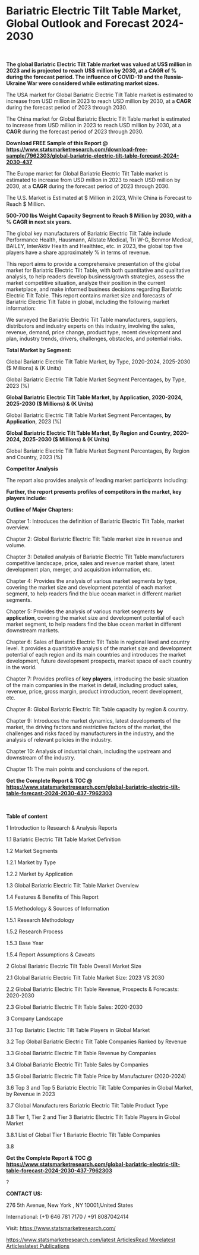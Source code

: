 <h1>Bariatric Electric Tilt Table Market, Global Outlook and Forecast 2024-2030</h1><br/><p><strong>The global Bariatric Electric Tilt Table market was valued at US$ million in 2023 and is projected to reach US$ million by 2030, at a <strong>CAGR</strong> of % during the forecast period. The influence of COVID-19 and the Russia-Ukraine War were considered while estimating market sizes.</strong></p>
 
 
 
 <p>The USA market for Global Bariatric Electric Tilt Table market is estimated to increase from USD million in 2023 to reach USD million by 2030, at a <strong>CAGR</strong> during the forecast period of 2023 through 2030.</p>
 
 
 
 <p>The China market for Global Bariatric Electric Tilt Table market is estimated to increase from USD million in 2023 to reach USD million by 2030, at a <strong>CAGR</strong> during the forecast period of 2023 through 2030.</p>
 
 
 
 <p><strong>Download FREE Sample of this Report @ <a href="https://www.statsmarketresearch.com/download-free-sample/7962303/global-bariatric-electric-tilt-table-forecast-2024-2030-437">https://www.statsmarketresearch.com/download-free-sample/7962303/global-bariatric-electric-tilt-table-forecast-2024-2030-437</a></strong></p>
 
 
 
 <p>The Europe market for Global Bariatric Electric Tilt Table market is estimated to increase from USD million in 2023 to reach USD million by 2030, at a <strong>CAGR</strong> during the forecast period of 2023 through 2030.</p>
 
 
 
 <p>The U.S. Market is Estimated at $ Million in 2023, While China is Forecast to Reach $ Million.</p>
 
 
 
 <p><strong>500-700 lbs Weight Capacity Segment to Reach $ Million by 2030, with a % <strong>CAGR</strong> in next six years.</strong></p>
 
 
 
 <p>The global key manufacturers of Bariatric Electric Tilt Table include Performance Health, Hausmann, Allstate Medical, Tri W-G, Benmor Medical, BAILEY, InterAktiv Health and Healthtec, etc. in 2023, the global top five players have a share approximately % in terms of revenue.</p>
 
 
 
 <p>This report aims to provide a comprehensive presentation of the global market for Bariatric Electric Tilt Table, with both quantitative and qualitative analysis, to help readers develop business/growth strategies, assess the market competitive situation, analyze their position in the current marketplace, and make informed business decisions regarding Bariatric Electric Tilt Table. This report contains market size and forecasts of Bariatric Electric Tilt Table in global, including the following market information:</p>
 
 
 
 <p>We surveyed the Bariatric Electric Tilt Table manufacturers, suppliers, distributors and industry experts on this industry, involving the sales, revenue, demand, price change, product type, recent development and plan, industry trends, drivers, challenges, obstacles, and potential risks.</p>
 
 
 
 <p><strong>Total Market by Segment:</strong></p>
 
 
 
 <p>Global Bariatric Electric Tilt Table Market, by Type, 2020-2024, 2025-2030 ($ Millions) & (K Units)</p>
 
 
 
 <p>Global Bariatric Electric Tilt Table Market Segment Percentages, by Type, 2023 (%)</p>
 
 
 
 <p><strong>Global Bariatric Electric Tilt Table Market, <strong>by Application</strong>, 2020-2024, 2025-2030 ($ Millions) & (K Units)</strong></p>
 
 
 
 <p>Global Bariatric Electric Tilt Table Market Segment Percentages, <strong>by Application</strong>, 2023 (%)</p>
 
 
 
 <p><strong>Global Bariatric Electric Tilt Table Market, By Region and Country, 2020-2024, 2025-2030 ($ Millions) & (K Units)</strong></p>
 
 
 
 <p>Global Bariatric Electric Tilt Table Market Segment Percentages, By Region and Country, 2023 (%)</p>
 
 
 
 <p><strong>Competitor Analysis</strong></p>
 
 
 
 <p>The report also provides analysis of leading market participants including:</p>
 
 
 
 <p><strong>Further, the report presents profiles of competitors in the market, <strong>key players</strong> include:</strong></p>
 
 
 
 <p><strong>Outline of Major Chapters:</strong></p>
 
 
 
 <p>Chapter 1: Introduces the definition of Bariatric Electric Tilt Table, market overview.</p>
 
 
 
 <p>Chapter 2: Global Bariatric Electric Tilt Table market size in revenue and volume.</p>
 
 
 
 <p>Chapter 3: Detailed analysis of Bariatric Electric Tilt Table manufacturers competitive landscape, price, sales and revenue market share, latest development plan, merger, and acquisition information, etc.</p>
 
 
 
 <p>Chapter 4: Provides the analysis of various market segments by type, covering the market size and development potential of each market segment, to help readers find the blue ocean market in different market segments.</p>
 
 
 
 <p>Chapter 5: Provides the analysis of various market segments <strong>by application</strong>, covering the market size and development potential of each market segment, to help readers find the blue ocean market in different downstream markets.</p>
 
 
 
 <p>Chapter 6: Sales of Bariatric Electric Tilt Table in regional level and country level. It provides a quantitative analysis of the market size and development potential of each region and its main countries and introduces the market development, future development prospects, market space of each country in the world.</p>
 
 
 
 <p>Chapter 7: Provides profiles of <strong>key players</strong>, introducing the basic situation of the main companies in the market in detail, including product sales, revenue, price, gross margin, product introduction, recent development, etc.</p>
 
 
 
 <p>Chapter 8: Global Bariatric Electric Tilt Table capacity by region & country.</p>
 
 
 
 <p>Chapter 9: Introduces the market dynamics, latest developments of the market, the driving factors and restrictive factors of the market, the challenges and risks faced by manufacturers in the industry, and the analysis of relevant policies in the industry.</p>
 
 
 
 <p>Chapter 10: Analysis of industrial chain, including the upstream and downstream of the industry.</p>
 
 
 
 <p>Chapter 11: The main points and conclusions of the report.</p>
 
 
 
 <div><b>Get the Complete Report & TOC @ <a href="https://www.statsmarketresearch.com/global-bariatric-electric-tilt-table-forecast-2024-2030-437-7962303">https://www.statsmarketresearch.com/global-bariatric-electric-tilt-table-forecast-2024-2030-437-7962303</a></b></div>
 
 
 
 <p><br />
 
 <b>Table of content</b></p>
 
 
 
 <p>1 Introduction to Research & Analysis Reports<br />
 
 1.1 Bariatric Electric Tilt Table Market Definition<br />
 
 1.2 Market Segments<br />
 
 1.2.1 Market by Type<br />
 
 1.2.2 Market by Application<br />
 
 1.3 Global Bariatric Electric Tilt Table Market Overview<br />
 
 1.4 Features & Benefits of This Report<br />
 
 1.5 Methodology & Sources of Information<br />
 
 1.5.1 Research Methodology<br />
 
 1.5.2 Research Process<br />
 
 1.5.3 Base Year<br />
 
 1.5.4 Report Assumptions & Caveats<br />
 
 2 Global Bariatric Electric Tilt Table Overall Market Size<br />
 
 2.1 Global Bariatric Electric Tilt Table Market Size: 2023 VS 2030<br />
 
 2.2 Global Bariatric Electric Tilt Table Revenue, Prospects & Forecasts: 2020-2030<br />
 
 2.3 Global Bariatric Electric Tilt Table Sales: 2020-2030<br />
 
 3 Company Landscape<br />
 
 3.1 Top Bariatric Electric Tilt Table Players in Global Market<br />
 
 3.2 Top Global Bariatric Electric Tilt Table Companies Ranked by Revenue<br />
 
 3.3 Global Bariatric Electric Tilt Table Revenue by Companies<br />
 
 3.4 Global Bariatric Electric Tilt Table Sales by Companies<br />
 
 3.5 Global Bariatric Electric Tilt Table Price by Manufacturer (2020-2024)<br />
 
 3.6 Top 3 and Top 5 Bariatric Electric Tilt Table Companies in Global Market, by Revenue in 2023<br />
 
 3.7 Global Manufacturers Bariatric Electric Tilt Table Product Type<br />
 
 3.8 Tier 1, Tier 2 and Tier 3 Bariatric Electric Tilt Table Players in Global Market<br />
 
 3.8.1 List of Global Tier 1 Bariatric Electric Tilt Table Companies<br />
 
 3.8</p>
 
 
 
 <div><b>Get the Complete Report & TOC @ <a href="https://www.statsmarketresearch.com/global-bariatric-electric-tilt-table-forecast-2024-2030-437-7962303">https://www.statsmarketresearch.com/global-bariatric-electric-tilt-table-forecast-2024-2030-437-7962303</a></b></div>
 
 
 
 <p>? </p>
 
 
 
 <p><b>CONTACT US:</b><br />
 
 276 5th Avenue, New York , NY 10001,United States<br />
 
 International: (+1) 646 781 7170 / +91 8087042414<br />
 
 Visit: <a href="https://www.statsmarketresearch.com/">https://www.statsmarketresearch.com/</a><br />
 
 <a href="https://gyeongbokgung.com">https://www.statsmarketresearch.com/</a><a href="https://hallyeomaritime.com">latest Articles</a><a href="https://jingwansa.com">Read More</a><a href="https://nguoiviet.jp/">latest Articles</a><a href="https://www.intelmarketresearch.com/">latest Publications</a></p>